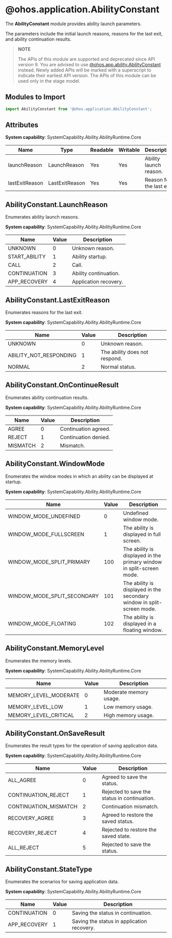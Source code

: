 # @ohos.application.AbilityConstant

The **AbilityConstant** module provides ability launch parameters.

The parameters include the initial launch reasons, reasons for the last exit, and ability continuation results.

> **NOTE**
> 
> The APIs of this module are supported and deprecated since API version 9. You are advised to use [@ohos.app.ability.AbilityConstant](js-apis-app-ability-abilityConstant.md) instead. Newly added APIs will be marked with a superscript to indicate their earliest API version. 
> The APIs of this module can be used only in the stage model.

## Modules to Import

```ts
import AbilityConstant from '@ohos.application.AbilityConstant';
```

## Attributes

**System capability**: SystemCapability.Ability.AbilityRuntime.Core

| Name| Type| Readable| Writable| Description|
| -------- | -------- | -------- | -------- | -------- |
| launchReason | LaunchReason| Yes| Yes| Ability launch reason.|
| lastExitReason | LastExitReason | Yes| Yes| Reason for the last exit.|

## AbilityConstant.LaunchReason

Enumerates ability launch reasons.

**System capability**: SystemCapability.Ability.AbilityRuntime.Core

| Name                         | Value  | Description                                                        |
| ----------------------------- | ---- | ------------------------------------------------------------ |
| UNKNOWN          | 0    | Unknown reason.|
| START_ABILITY          | 1    | Ability startup.|
| CALL | 2    | Call.|
| CONTINUATION           | 3    | Ability continuation.|
| APP_RECOVERY           | 4    | Application recovery.|


## AbilityConstant.LastExitReason

Enumerates reasons for the last exit.

**System capability**: SystemCapability.Ability.AbilityRuntime.Core

| Name                         | Value  | Description                                                        |
| ----------------------------- | ---- | ------------------------------------------------------------ |
| UNKNOWN          | 0    | Unknown reason.|
| ABILITY_NOT_RESPONDING          | 1    | The ability does not respond.|
| NORMAL | 2    | Normal status.|


## AbilityConstant.OnContinueResult 

Enumerates ability continuation results.

**System capability**: SystemCapability.Ability.AbilityRuntime.Core

| Name                         | Value  | Description                                                        |
| ----------------------------- | ---- | ------------------------------------------------------------ |
| AGREE           | 0    | Continuation agreed.|
| REJECT           | 1    | Continuation denied.|
| MISMATCH  | 2    | Mismatch.|

## AbilityConstant.WindowMode

Enumerates the window modes in which an ability can be displayed at startup.

**System capability**: SystemCapability.Ability.AbilityRuntime.Core

| Name                       | Value| Description                |
| ---                         | --- | ---                  |
| WINDOW_MODE_UNDEFINED       | 0   | Undefined window mode.      |
| WINDOW_MODE_FULLSCREEN      | 1   | The ability is displayed in full screen.           |
| WINDOW_MODE_SPLIT_PRIMARY   | 100 | The ability is displayed in the primary window in split-screen mode.  |
| WINDOW_MODE_SPLIT_SECONDARY | 101 | The ability is displayed in the secondary window in split-screen mode.  |
| WINDOW_MODE_FLOATING        | 102 | The ability is displayed in a floating window.|

## AbilityConstant.MemoryLevel

Enumerates the memory levels.

**System capability**: SystemCapability.Ability.AbilityRuntime.Core

| Name                        | Value| Description               |
| ---                         | --- | ---                  |
| MEMORY_LEVEL_MODERATE       | 0   | Moderate memory usage.      |
| MEMORY_LEVEL_LOW            | 1   | Low memory usage.           |
| MEMORY_LEVEL_CRITICAL       | 2   | High memory usage.  |

## AbilityConstant.OnSaveResult

Enumerates the result types for the operation of saving application data.

**System capability**: SystemCapability.Ability.AbilityRuntime.Core

| Name                         | Value  | Description                                                        |
| ----------------------------- | ---- | ------------------------------------------------------------ |
| ALL_AGREE           | 0    | Agreed to save the status.|
| CONTINUATION_REJECT           | 1    | Rejected to save the status in continuation.|
| CONTINUATION_MISMATCH  | 2    | Continuation mismatch.|
| RECOVERY_AGREE           | 3    | Agreed to restore the saved status.|
| RECOVERY_REJECT  | 4    | Rejected to restore the saved state.|
| ALL_REJECT  | 5    | Rejected to save the status.|

## AbilityConstant.StateType

Enumerates the scenarios for saving application data.

**System capability**: SystemCapability.Ability.AbilityRuntime.Core

| Name                         | Value  | Description                                                        |
| ----------------------------- | ---- | ------------------------------------------------------------ |
| CONTINUATION           | 0    | Saving the status in continuation.|
| APP_RECOVERY           | 1    | Saving the status in application recovery.|
